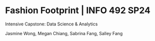 # Fashion Footprint | INFO 492 SP24

Intensive Capstone: Data Science & Analytics

Jasmine Wong, Megan Chiang, Sabrina Fang, Salley Fang